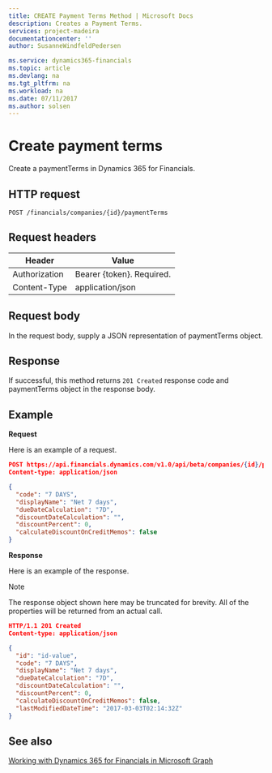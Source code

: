 ```yaml
---
title: CREATE Payment Terms Method | Microsoft Docs
description: Creates a Payment Terms.
services: project-madeira
documentationcenter: ''
author: SusanneWindfeldPedersen

ms.service: dynamics365-financials
ms.topic: article
ms.devlang: na
ms.tgt_pltfrm: na
ms.workload: na
ms.date: 07/11/2017
ms.author: solsen
---
```


# Create payment terms
Create a paymentTerms in Dynamics 365 for Financials.

## HTTP request
```
POST /financials/companies/{id}/paymentTerms
```

## Request headers
|Header|Value|
|------|-----|
|Authorization  |Bearer {token}. Required.    |
|Content-Type  |application/json    |

## Request body
In the request body, supply a JSON representation of paymentTerms object.

## Response
If successful, this method returns ```201 Created``` response code and paymentTerms object in the response body.

## Example

**Request**

Here is an example of a request.

```json
POST https://api.financials.dynamics.com/v1.0/api/beta/companies/{id}/paymentTerms
Content-type: application/json

{
  "code": "7 DAYS",
  "displayName": "Net 7 days",
  "dueDateCalculation": "7D",
  "discountDateCalculation": "",
  "discountPercent": 0,
  "calculateDiscountOnCreditMemos": false
}
```

**Response**

Here is an example of the response.  

> [!NOTE]  
> The response object shown here may be truncated for brevity. All of the properties will be returned from an actual call.

```json
HTTP/1.1 201 Created
Content-type: application/json

{
  "id": "id-value",
  "code": "7 DAYS",
  "displayName": "Net 7 days",
  "dueDateCalculation": "7D",
  "discountDateCalculation": "",
  "discountPercent": 0,
  "calculateDiscountOnCreditMemos": false,
  "lastModifiedDateTime": "2017-03-03T02:14:32Z"
}

```

## See also
[Working with Dynamics 365 for Financials in Microsoft Graph](../resources/dynamics_overview.md) 